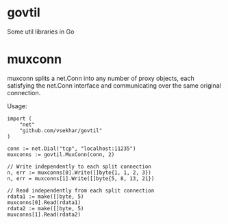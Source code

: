 govtil
======

Some util libraries in Go

muxconn
=======

muxconn splits a net.Conn into any number of proxy objects, each satisfying
the net.Conn interface and communicating over the same original connection.

Usage:

	import (
		"net"
		"github.com/vsekhar/govtil"
	)
	
	conn := net.Dial("tcp", "localhost:11235")
	muxconns := govtil.MuxConn(conn, 2)
	
	// Write independently to each split connection
	n, err := muxconns[0].Write([]byte{1, 1, 2, 3})
	n, err = muxconns[1].Write([]byte{5, 8, 13, 21})
	
	// Read independently from each split connection
	rdata1 := make([]byte, 5) 
	muxconns[0].Read(rdata1)
	rdata2 := make([]byte, 5)
	muxconns[1].Read(rdata2)
